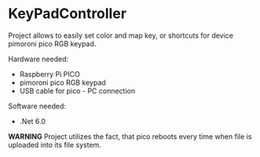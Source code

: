 # KeyPadController

Project allows to easily set color and map key, or shortcuts for device pimoroni pico RGB keypad.

Hardware needed:
- Raspberry Pi PICO
- pimoroni pico RGB keypad
- USB cable for pico - PC connection

Software needed:
- .Net 6.0

**WARNING** Project utilizes the fact, that pico reboots every time when file is uploaded into its file system.
